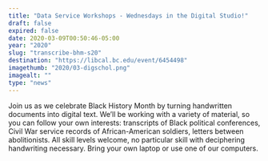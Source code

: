 ```yaml
---
title: "Data Service Workshops - Wednesdays in the Digital Studio!"
draft: false
expired: false
date: 2020-03-09T00:50:46-05:00
year: "2020"
slug: "transcribe-bhm-s20"
destination: "https://libcal.bc.edu/event/6454498"
imagethumb: "2020/03-digschol.png"
imagealt: ""
type: "news"
---
```


Join us as we celebrate Black History Month by turning handwritten documents into digital text. We’ll be working with a variety of material, so you can follow your own interests: transcripts of Black political conferences, Civil War service records of African-American soldiers, letters between abolitionists. All skill levels welcome, no particular skill with deciphering handwriting necessary. Bring your own laptop or use one of our computers.